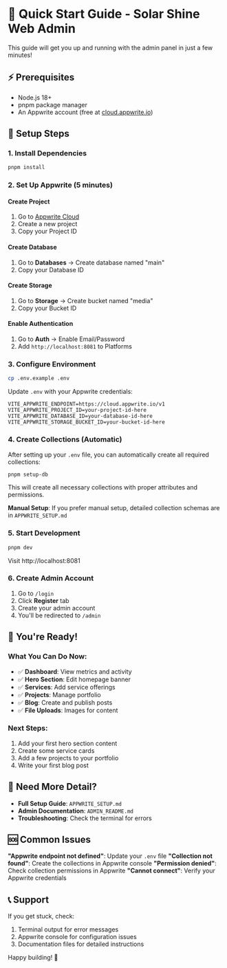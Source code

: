 # 🚀 Quick Start Guide - Solar Shine Web Admin

This guide will get you up and running with the admin panel in just a few minutes!

## ⚡ Prerequisites
- Node.js 18+
- pnpm package manager
- An Appwrite account (free at [cloud.appwrite.io](https://cloud.appwrite.io))

## 🔧 Setup Steps

### 1. Install Dependencies
```bash
pnpm install
```

### 2. Set Up Appwrite (5 minutes)

#### Create Project
1. Go to [Appwrite Cloud](https://cloud.appwrite.io)
2. Create a new project
3. Copy your Project ID

#### Create Database
1. Go to **Databases** → Create database named "main"
2. Copy your Database ID

#### Create Storage
1. Go to **Storage** → Create bucket named "media"  
2. Copy your Bucket ID

#### Enable Authentication
1. Go to **Auth** → Enable Email/Password
2. Add `http://localhost:8081` to Platforms

### 3. Configure Environment
```bash
cp .env.example .env
```

Update `.env` with your Appwrite credentials:
```env
VITE_APPWRITE_ENDPOINT=https://cloud.appwrite.io/v1
VITE_APPWRITE_PROJECT_ID=your-project-id-here
VITE_APPWRITE_DATABASE_ID=your-database-id-here
VITE_APPWRITE_STORAGE_BUCKET_ID=your-bucket-id-here
```

### 4. Create Collections (Automatic)
After setting up your `.env` file, you can automatically create all required collections:

```bash
pnpm setup-db
```

This will create all necessary collections with proper attributes and permissions.

**Manual Setup**: If you prefer manual setup, detailed collection schemas are in `APPWRITE_SETUP.md`

### 5. Start Development
```bash
pnpm dev
```

Visit http://localhost:8081

### 6. Create Admin Account
1. Go to `/login`
2. Click **Register** tab
3. Create your admin account
4. You'll be redirected to `/admin`

## 🎉 You're Ready!

### What You Can Do Now:
- ✅ **Dashboard**: View metrics and activity
- ✅ **Hero Section**: Edit homepage banner
- ✅ **Services**: Add service offerings  
- ✅ **Projects**: Manage portfolio
- ✅ **Blog**: Create and publish posts
- ✅ **File Uploads**: Images for content

### Next Steps:
1. Add your first hero section content
2. Create some service cards
3. Add a few projects to your portfolio
4. Write your first blog post

## 🔧 Need More Detail?
- **Full Setup Guide**: `APPWRITE_SETUP.md`
- **Admin Documentation**: `ADMIN_README.md`
- **Troubleshooting**: Check the terminal for errors

## 🆘 Common Issues

**"Appwrite endpoint not defined"**: Update your `.env` file
**"Collection not found"**: Create the collections in Appwrite console
**"Permission denied"**: Check collection permissions in Appwrite
**"Cannot connect"**: Verify your Appwrite credentials

## 📞 Support
If you get stuck, check:
1. Terminal output for error messages
2. Appwrite console for configuration issues
3. Documentation files for detailed instructions

Happy building! 🎉
